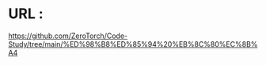 
# URL : 

https://github.com/ZeroTorch/Code-Study/tree/main/%ED%98%B8%ED%85%94%20%EB%8C%80%EC%8B%A4
